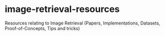 # image-retrieval-resources
Resources relating to Image Retrieval (Papers, Implementations, Datasets, Proof-of-Concepts, Tips and tricks)
